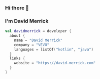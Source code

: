 ### Hi there 👋
### I'm David Merrick

```kotlin
val davidmerrick = developer {
  about {
    name = "David Merrick"
    company = "VEVO"
    languages = listOf("kotlin", "java")
  }
  links {
    website = "https://david-merrick.com"
  }
}
```
